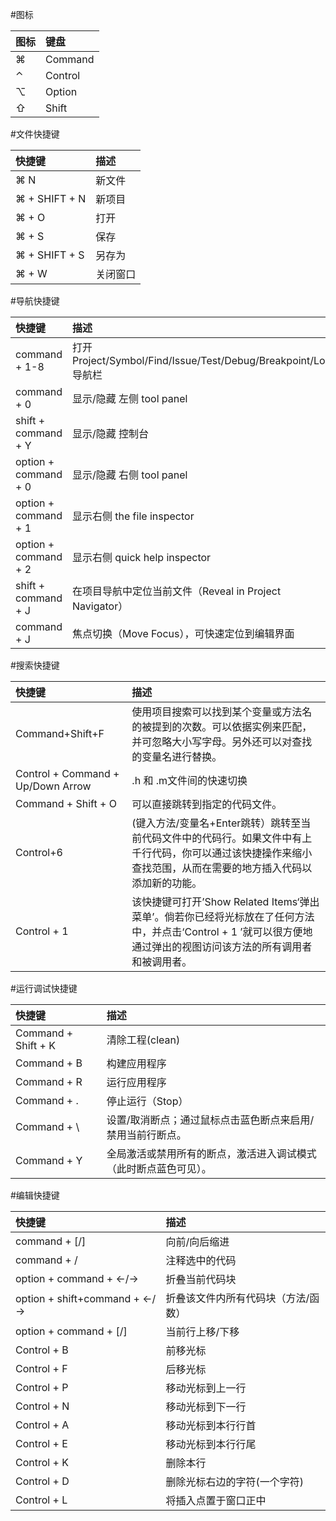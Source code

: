 #图标

| 图标| 键盘 | 
| :----- | :---- |
| ⌘ | Command |
| ⌃ | Control |
| ⌥ | Option |
| ⇧ | Shift |

#文件快捷键

| 快捷键 | 描述 | 
| :----- | :---- |
| ⌘ N | 新文件 | 
| ⌘ + SHIFT + N | 新项目 | 
| ⌘ + O | 打开 | 
| ⌘ + S | 保存 |
| ⌘ + SHIFT + S | 另存为 | 
| ⌘ + W | 关闭窗口 | 

#导航快捷键

| 快捷键 | 描述 | 
| :----- | :---- |
| command + 1-8 | 打开 Project/Symbol/Find/Issue/Test/Debug/Breakpoint/Log 导航栏 
| command + 0 | 显示/隐藏 左侧 tool panel |
| shift + command + Y | 显示/隐藏 控制台 |
| option + command + 0 | 显示/隐藏 右侧 tool panel |
| option + command + 1 | 显示右侧 the file inspector |
| option + command + 2 | 显示右侧 quick help inspector | 
| shift + command + J | 在项目导航中定位当前文件（Reveal in Project Navigator） |
| command + J | 焦点切换（Move Focus），可快速定位到编辑界面 |

#搜索快捷键

| 快捷键 | 描述 |  
| :----- | :---- |
| Command+Shift+F | 使用项目搜索可以找到某个变量或方法名的被提到的次数。可以依据实例来匹配，并可忽略大小写字母。另外还可以对查找的变量名进行替换。 |
| Control + Command + Up/Down Arrow | .h 和 .m文件间的快速切换 |
| Command + Shift + O | 可以直接跳转到指定的代码文件。 |
| Control+6 | (键入方法/变量名+Enter跳转）跳转至当前代码文件中的代码行。如果文件中有上千行代码，你可以通过该快捷操作来缩小查找范围，从而在需要的地方插入代码以添加新的功能。 | 
| Control + 1 | 该快捷键可打开’Show Related Items‘弹出菜单’。倘若你已经将光标放在了任何方法中，并点击‘Control + 1 ’就可以很方便地通过弹出的视图访问该方法的所有调用者和被调用者。 |

#运行调试快捷键

| 快捷键 | 描述 |  
| :----- | :---- |
| Command + Shift + K | 清除工程(clean) | 
| Command + B | 构建应用程序 | 
| Command + R | 运行应用程序 | 
| Command + . | 停止运行（Stop） | 
| Command + \ | 设置/取消断点；通过鼠标点击蓝色断点来启用/禁用当前行断点。 | 
| Command + Y | 全局激活或禁用所有的断点，激活进入调试模式（此时断点蓝色可见）。 |

#编辑快捷键

| 快捷键 | 描述 | 
| :----- | :---- |
| command + [/] | 向前/向后缩进 | 
| command + / | 注释选中的代码 | 
| option + command + ←/→ | 折叠当前代码块 | 
| option + shift+command + ←/→ | 折叠该文件内所有代码块（方法/函数） | 
| option + command + [/] | 当前行上移/下移 | 
| Control + B | 前移光标 | 
| Control + F | 后移光标 | 
| Control + P | 移动光标到上一行 | 
| Control + N | 移动光标到下一行 | 
| Control + A | 移动光标到本行行首 | 
| Control + E | 移动光标到本行行尾 | 
| Control + K | 删除本行 | 
| Control + D | 删除光标右边的字符(一个字符) | 
| Control + L | 将插入点置于窗口正中 |